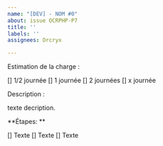 ```yaml
---
name: "[DEV] - NOM #0"
about: issue OCRPHP-P7
title: ''
labels: ''
assignees: Orcryx

---
```


Estimation de la charge :

[] 1/2 journée
[] 1 journée
[] 2 journées
[] x journée

Description :

texte decription.

**Étapes: **

[] Texte
[] Texte
[] Texte
